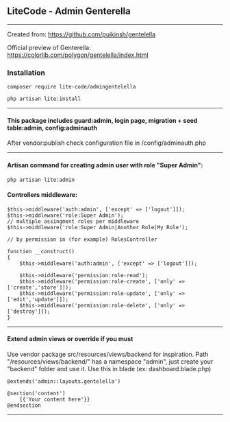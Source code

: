 ## LiteCode - Admin Genterella

- - - -
Created from: https://github.com/puikinsh/gentelella

Official preview of Genterella: https://colorlib.com/polygon/gentelella/index.html

### Installation
``` composer require lite-code/admingentelella ```

``` php artisan lite:install ```

- - - -

#### This package includes guard:admin, login page, migration + seed table:admin, config:adminauth
After vendor:publish check configuration file in /config/adminauth.php

- - - - 

#### Artisan command for creating admin user with role "Super Admin":
```
php artisan lite:admin
```
#### Controllers middleware:
```
$this->middleware('auth:admin', ['except' => ['logout']]);
$this->middleware('role:Super Admin');
// multiple assingment roles per middleware
$this->middleware('role:Super Admin|Another Role|My Role');

// by permission in (for example) RolesController

function __construct()
{
    $this->middleware('auth:admin', ['except' => ['logout']]);

    $this->middleware('permission:role-read');
    $this->middleware('permission:role-create', ['only' => ['create','store']]);
    $this->middleware('permission:role-update', ['only' => ['edit','update']]);
    $this->middleware('permission:role-delete', ['only' => ['destroy']]);
}
```

- - - -

#### Extend admin views or override if you must
Use vendor package src/resources/views/backend for inspiration.
Path "/resources/views/backend/" has a namespace "admin", just create your "backend" folder and use it.
Use this in blade (ex: dashboard.blade.php)
````
@extends('admin::layouts.gentelella')

@section('content')
    {{'Your content here'}}
@endsection
````

- - - -

